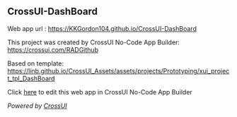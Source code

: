 ## CrossUI-DashBoard
Web app url : https://KKGordon104.github.io/CrossUI-DashBoard

This project was created by CrossUI No-Code App Builder: https://crossui.com/RADGithub

Based on template: https://linb.github.io/CrossUI_Assets/assets/projects/Prototyping/xui_project_tpl_DashBoard

Click [here](https://crossui.com/RADGithub/#!from=github&owner=KKGordon104&repo=CrossUI-DashBoard) to edit this web app in CrossUI No-Code App Builder

<i>Powered by [CrossUI](https://crossui.com)</i>
